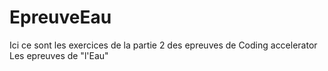 # EpreuveEau


Ici ce sont les exercices de la partie 2 des epreuves de Coding accelerator
Les epreuves de "l'Eau"